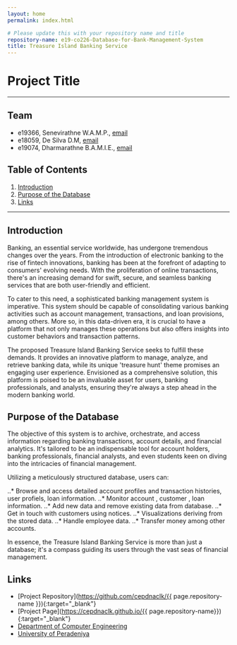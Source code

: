 ```yaml
---
layout: home
permalink: index.html

# Please update this with your repository name and title
repository-name: e19-co226-Database-for-Bank-Management-System
title: Treasure Island Banking Service
---
```


[comment]: # "This is the standard layout for the project, but you can clean this and use your own template"

# Project Title

---

<!-- 
This is a sample image, to show how to add images to your page. To learn more options, please refer [this](https://projects.ce.pdn.ac.lk/docs/faq/how-to-add-an-image/)

![Sample Image](./images/sample.png)
 -->

## Team
-  e19366, Senevirathne W.A.M.P., [email](mailto:e19366@eng.pdn.ac.lk)
-  e18059, De Silva D.M, [email](mailto:e18059@eng.pdn.ac.lk)
-  e19074, Dharmarathne B.A.M.I.E., [email](mailto:e19074@eng.pdn.ac.lk)

## Table of Contents
1. [Introduction](#introduction)
2. [Purpose of the Database](#purpose-of-the-Database)
3. [Links](#links)

---

## Introduction

Banking, an essential service worldwide, has undergone tremendous changes over the years. From the introduction of electronic banking to the rise of fintech innovations, banking has been at the forefront of adapting to consumers' evolving needs. With the proliferation of online transactions, there's an increasing demand for swift, secure, and seamless banking services that are both user-friendly and efficient.

To cater to this need, a sophisticated banking management system is imperative. This system should be capable of consolidating various banking activities such as account management, transactions, and loan provisions, among others. More so, in this data-driven era, it is crucial to have a platform that not only manages these operations but also offers insights into customer behaviors and transaction patterns.

The proposed Treasure Island Banking Service seeks to fulfill these demands. It provides an innovative platform to manage, analyze, and retrieve banking data, while its unique 'treasure hunt' theme promises an engaging user experience. Envisioned as a comprehensive solution, this platform is poised to be an invaluable asset for users, banking professionals, and analysts, ensuring they're always a step ahead in the modern banking world.


## Purpose of the Database

The objective of this system is to archive, orchestrate, and access information regarding banking transactions, account details, and financial analytics. It's tailored to be an indispensable tool for account holders, banking professionals, financial analysts, and even students keen on diving into the intricacies of financial management.

Utilizing a meticulously structured database, users can:

..* Browse and access detailed account profiles and transaction histories, user profiels, loan information.
..* Monitor account , customer , loan information.
..* Add new data and remove existing data from database. 
..* Get in touch with customers using notices.
..* Visualizations deriving from the stored data.
..* Handle employee data.
..* Transfer money among other accounts.

In essence, the Treasure Island Banking Service is more than just a database; it's a compass guiding its users through the vast seas of financial management.

## Links

- [Project Repository](https://github.com/cepdnaclk/{{ page.repository-name }}){:target="_blank"}
- [Project Page](https://cepdnaclk.github.io/{{ page.repository-name}}){:target="_blank"}
- [Department of Computer Engineering](http://www.ce.pdn.ac.lk/)
- [University of Peradeniya](https://eng.pdn.ac.lk/)


[//]: # (Please refer this to learn more about Markdown syntax)
[//]: # (https://github.com/adam-p/markdown-here/wiki/Markdown-Cheatsheet)
